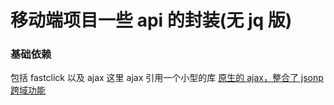 # 移动端项目一些 api 的封装(无 jq 版)

### 基础依赖

包括 fastclick 以及 ajax
这里 ajax 引用一个小型的库 [原生的 ajax，整合了 jsonp 跨域功能](https://github.com/littleBlack520/ajax '原生的ajax，整合了jsonp跨域功能')
